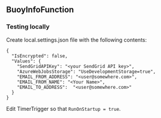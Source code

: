 ﻿## BuoyInfoFunction

### Testing locally

Create local.settings.json file with the following contents:
```
{
  "IsEncrypted": false,
  "Values": {
    "SendGridAPIKey": "<your SendGrid API key>",
    "AzureWebJobsStorage": "UseDevelopmentStorage=true",
    "EMAIL_FROM_ADDRESS": "<user@somewhere.com>",
    "EMAIL_FROM_NAME": "<Your Name>",
    "EMAIL_TO_ADDRESS":  "<user@somewhere.com>"
  }
}
```

Edit TimerTrigger so that `RunOnStartup = true`.
